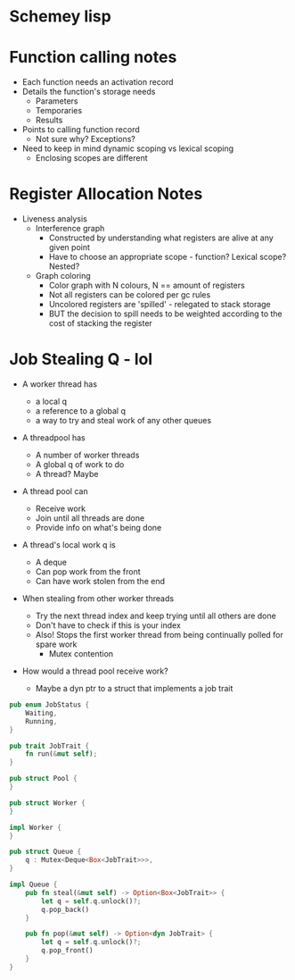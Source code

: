 # Schemey lisp

# Function calling notes
* Each function needs an activation record
* Details the function's storage needs
    * Parameters
    * Temporaries
    * Results
* Points to calling function record
    * Not sure why? Exceptions?
* Need to keep in mind dynamic scoping vs lexical scoping
    * Enclosing scopes are different

# Register Allocation Notes
* Liveness analysis
    * Interference graph
        * Constructed by understanding what registers are alive at any given point
        * Have to choose an appropriate scope - function? Lexical scope? Nested?
    * Graph coloring
        * Color graph with N colours, N == amount of registers 
        * Not all registers can be colored per gc rules
        * Uncolored registers are 'spilled' - relegated to stack storage
        * BUT the decision to spill needs to be weighted according to the cost of stacking the register


# Job Stealing Q - lol
* A worker thread has
    * a local q
    * a reference to a global q
    * a way to try and steal work of any other queues
* A threadpool has
    * A number of worker threads
    * A global q of work to do
    * A thread? Maybe

* A thread pool can
    * Receive work
    * Join until all threads are done
    * Provide info on what's being done

* A thread's local work q is
    * A deque
    * Can pop work from the front
    * Can have work stolen from the end

* When stealing from other worker threads
    * Try the next thread index and keep trying until all others are done
    * Don't have to check if this is your index
    * Also! Stops the first worker thread from being continually polled for spare work
        * Mutex contention

* How would a thread pool receive work?
    * Maybe a dyn ptr to a struct that implements a job trait

```rust 
pub enum JobStatus {
    Waiting,
    Running,
}

pub trait JobTrait {
    fn run(&mut self);
}

pub struct Pool {
}

pub struct Worker {
}

impl Worker {
}

pub struct Queue {
    q : Mutex<Deque<Box<JobTrait>>>,
}

impl Queue {
    pub fn steal(&mut self) -> Option<Box<JobTrait>> {
        let q = self.q.unlock()?;
        q.pop_back()
    }

    pub fn pop(&mut self) -> Option<dyn JobTrait> {
        let q = self.q.unlock()?;
        q.pop_front()
    }
}

```


